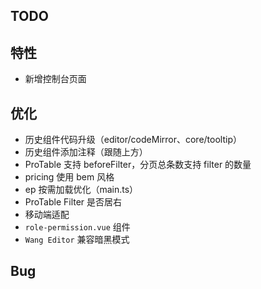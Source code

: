 ## TODO

## 特性

- 新增控制台页面

## 优化

- 历史组件代码升级（editor/codeMirror、core/tooltip）
- 历史组件添加注释（跟随上方）
- ProTable 支持 beforeFilter，分页总条数支持 filter 的数量
- pricing 使用 bem 风格
- ep 按需加载优化（main.ts）
- ProTable Filter 是否居右
- 移动端适配
- `role-permission.vue` 组件
- `Wang Editor` 兼容暗黑模式

## Bug
